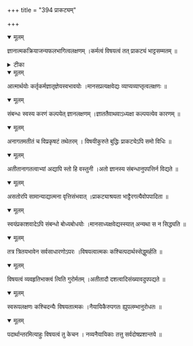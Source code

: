 +++
title = "394 प्राकट्यम्"

+++


<details open><summary>मूलम्</summary>

ज्ञानात्मकक्रियाजन्यफलभागित्वलक्षणम् ।कर्मत्वं विषयत्वं तत् प्राकट्यं भाट्टसम्मतम् ॥
</details>



<details><summary>टीका</summary>

न्या. र.[319]
</details>



<details open><summary>मूलम्</summary>

आत्मार्थयोः कर्तृकर्मज्ञातृज्ञेयस्वभावयोः ।मानसप्रत्यक्षवेद्यः व्याप्यव्याप्तृत्वलक्षणः ॥
</details>



<details open><summary>मूलम्</summary>

संबन्धः स्वस्य करणं कल्पयेत् ज्ञानलक्षणम् ।ज्ञाततैवाथवाऽध्यक्षा कल्पयत्येव कारणम् ॥
</details>



<details open><summary>मूलम्</summary>

अनागतमतीतं च विप्रकृषटं तथेतरम् । विषयीकुरुते बुद्धिः प्राकट्येऽपि समो विधिः ॥
</details>



<details open><summary>मूलम्</summary>

अतीतानागतत्वाभ्यां अद्यापि स्तो हि वस्तुनी ।अतो ज्ञानस्य संबन्धानुपपत्तिर्न विद्यते ॥
</details>



<details open><summary>मूलम्</summary>

असतोरपि सामान्याद्यात्मना वृत्तिसंभवात् ।प्राकट्याश्रयता भाट्टैरगत्यैवोपपादिता ॥
</details>



<details open><summary>मूलम्</summary>

स्वयंप्रकाशवादेऽपि संबन्धो बोध्यबोधयोः ।मानसाध्यक्षवेद्यस्स्यात् अन्यथा स न सिद्ध्यति ॥
</details>



<details open><summary>मूलम्</summary>

तत्र त्रितयभावेन सर्वसाधारणोऽपरः ।विषयत्वात्मकः कश्चित्पदार्थस्सेद्धुमर्हति ॥
</details>



<details open><summary>मूलम्</summary>

विषयत्वं व्यवहृतिभाक्त्वं त्विति गुरोर्मतम् ।अतीतादौ दशत्वादिसंख्यावदुपपद्यते ॥
</details>



<details open><summary>मूलम्</summary>

स्वरूपलक्षणः कश्चिदन्यैः विषयतात्मकः ।नैयायिकैरुपगतः ह्युपलम्भानुरोधतः ॥
</details>



<details open><summary>मूलम्</summary>

पदार्थान्तरमित्याहुः विषयत्वं तु केचन । नव्यनैयायिकाः तत्तु सर्वदोषप्रशान्तये ॥
</details>

